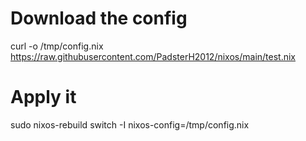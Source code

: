 # Download the config
curl -o /tmp/config.nix https://raw.githubusercontent.com/PadsterH2012/nixos/main/test.nix

# Apply it
sudo nixos-rebuild switch -I nixos-config=/tmp/config.nix
